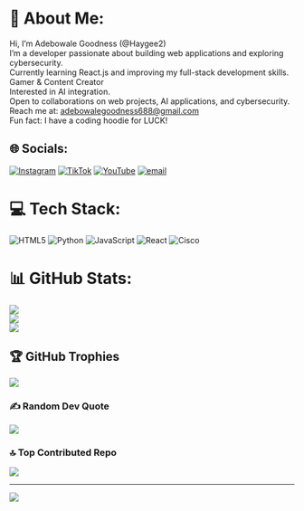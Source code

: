 # 💫 About Me:
Hi, I’m Adebowale Goodness (@Haygee2)<br>I’m a developer passionate about building web applications and exploring cybersecurity.<br>Currently learning React.js and improving my full-stack development skills.<br>Gamer & Content Creator<br>Interested in AI integration.<br>Open to collaborations on web projects, AI applications, and cybersecurity.<br>Reach me at: adebowalegoodness688@gmail.com<br>Fun fact: I have a coding hoodie for LUCK!


## 🌐 Socials:
[![Instagram](https://img.shields.io/badge/Instagram-%23E4405F.svg?logo=Instagram&logoColor=white)](https://instagram.com/@HAYGEE22) [![TikTok](https://img.shields.io/badge/TikTok-%23000000.svg?logo=TikTok&logoColor=white)](https://tiktok.com/@@haygee_codm) [![YouTube](https://img.shields.io/badge/YouTube-%23FF0000.svg?logo=YouTube&logoColor=white)](https://youtube.com/@@Haygee22) [![email](https://img.shields.io/badge/Email-D14836?logo=gmail&logoColor=white)](mailto:adebowalegoodness688@gmail.com) 

# 💻 Tech Stack:
![HTML5](https://img.shields.io/badge/html5-%23E34F26.svg?style=for-the-badge&logo=html5&logoColor=white) ![Python](https://img.shields.io/badge/python-3670A0?style=for-the-badge&logo=python&logoColor=ffdd54) ![JavaScript](https://img.shields.io/badge/javascript-%23323330.svg?style=for-the-badge&logo=javascript&logoColor=%23F7DF1E) ![React](https://img.shields.io/badge/react-%2320232a.svg?style=for-the-badge&logo=react&logoColor=%2361DAFB) ![Cisco](https://img.shields.io/badge/cisco-%23049fd9.svg?style=for-the-badge&logo=cisco&logoColor=black)
# 📊 GitHub Stats:
![](https://github-readme-stats.vercel.app/api?username=haygee2&theme=dark&hide_border=true&include_all_commits=true&count_private=false)<br/>
![](https://nirzak-streak-stats.vercel.app/?user=haygee2&theme=dark&hide_border=true)<br/>
![](https://github-readme-stats.vercel.app/api/top-langs/?username=haygee2&theme=dark&hide_border=true&include_all_commits=true&count_private=false&layout=compact)

## 🏆 GitHub Trophies
![](https://github-profile-trophy.vercel.app/?username=haygee2&theme=radical&no-frame=false&no-bg=true&margin-w=4)

### ✍️ Random Dev Quote
![](https://quotes-github-readme.vercel.app/api?type=vetical&theme=dark)

### 🔝 Top Contributed Repo
![](https://github-contributor-stats.vercel.app/api?username=haygee2&limit=5&theme=dark&combine_all_yearly_contributions=true)

---
[![](https://visitcount.itsvg.in/api?id=haygee2&icon=0&color=0)](https://visitcount.itsvg.in)

<!-- Proudly created with GPRM ( https://gprm.itsvg.in ) -->
